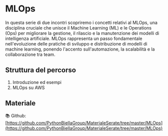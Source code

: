 # MLOps

In questa serie di due incontri scopriremo i concetti relativi al MLOps, una disciplina cruciale che unisce il Machine Learning (ML) e le Operations (Ops) per migliorare la gestione, il rilascio e la manutenzione dei modelli di intelligenza artificiale. MLOps rappresenta un passo fondamentale nell'evoluzione delle pratiche di sviluppo e distribuzione di modelli di machine learning, ponendo l'accento sull'automazione, la scalabilità e la collaborazione tra team.

## Struttura del percorso

1. Introduzione ed esempi
2. MLOps su AWS

## Materiale

📚 Github: [https://github.com/PythonBiellaGroup/MaterialeSerate/tree/master/MLOps](https://github.com/PythonBiellaGroup/MaterialeSerate/tree/master/MLOps)